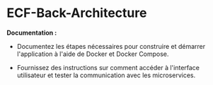 # ECF-Back-Architecture
**Documentation :**
   - Documentez les étapes nécessaires pour construire et démarrer l'application à l'aide de Docker et Docker Compose.
        

   - Fournissez des instructions sur comment accéder à l'interface utilisateur et tester la communication avec les microservices.